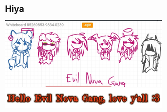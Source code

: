 # Hiya
![image alt](https://github.com/Notimdude/Hello/blob/614f716dbb6e090ee8aecacc3c346a28e46537f4/Screenshot_20241013_043507_Chrome.jpg)
![image alt](https://github.com/Notimdude/Hello/blob/066a116711a589d644828a84161897641679fdd5/20241013_212933.png)

